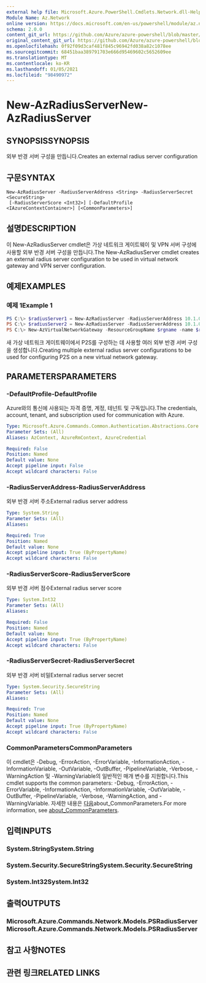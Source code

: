 ```yaml
---
external help file: Microsoft.Azure.PowerShell.Cmdlets.Network.dll-Help.xml
Module Name: Az.Network
online version: https://docs.microsoft.com/en-us/powershell/module/az.network/new-azradiusserver
schema: 2.0.0
content_git_url: https://github.com/Azure/azure-powershell/blob/master/src/Network/Network/help/New-AzRadiusServer.md
original_content_git_url: https://github.com/Azure/azure-powershell/blob/master/src/Network/Network/help/New-AzRadiusServer.md
ms.openlocfilehash: 0f92f09d3caf481f845c96942fd038a82c1078ee
ms.sourcegitcommit: 68451baa389791703e666d95469602c5652609ee
ms.translationtype: MT
ms.contentlocale: ko-KR
ms.lasthandoff: 01/05/2021
ms.locfileid: "98490972"
---
```

# <span data-ttu-id="4678b-101">New-AzRadiusServer</span><span class="sxs-lookup"><span data-stu-id="4678b-101">New-AzRadiusServer</span></span>

## <span data-ttu-id="4678b-102">SYNOPSIS</span><span class="sxs-lookup"><span data-stu-id="4678b-102">SYNOPSIS</span></span>
<span data-ttu-id="4678b-103">외부 반경 서버 구성을 만듭니다.</span><span class="sxs-lookup"><span data-stu-id="4678b-103">Creates an external radius server configuration</span></span>

## <span data-ttu-id="4678b-104">구문</span><span class="sxs-lookup"><span data-stu-id="4678b-104">SYNTAX</span></span>

```
New-AzRadiusServer -RadiusServerAddress <String> -RadiusServerSecret <SecureString>
 [-RadiusServerScore <Int32>] [-DefaultProfile <IAzureContextContainer>] [<CommonParameters>]
```

## <span data-ttu-id="4678b-105">설명</span><span class="sxs-lookup"><span data-stu-id="4678b-105">DESCRIPTION</span></span>
<span data-ttu-id="4678b-106">이 New-AzRadiusServer cmdlet은 가상 네트워크 게이트웨이 및 VPN 서버 구성에 사용할 외부 반경 서버 구성을 만듭니다.</span><span class="sxs-lookup"><span data-stu-id="4678b-106">The New-AzRadiusServer cmdlet creates an external radius server configuration to be used in virtual network gateway and VPN server configuration.</span></span>

## <span data-ttu-id="4678b-107">예제</span><span class="sxs-lookup"><span data-stu-id="4678b-107">EXAMPLES</span></span>

### <span data-ttu-id="4678b-108">예제 1</span><span class="sxs-lookup"><span data-stu-id="4678b-108">Example 1</span></span>
```powershell
PS C:\> $radiusServer1 = New-AzRadiusServer -RadiusServerAddress 10.1.0.1 -RadiusServerSecret $radiuspd -RadiusServerScore 30
PS C:\> $radiusServer2 = New-AzRadiusServer -RadiusServerAddress 10.1.0.2 -RadiusServerSecret $radiuspd -RadiusServerScore 1
PS C:\> New-AzVirtualNetworkGateway -ResourceGroupName $rgname -name $rname -location $location -IpConfigurations $vnetIpConfig -GatewayType Vpn -VpnType RouteBased -EnableBgp $false -GatewaySku VpnGw1 -VpnClientAddressPool 201.169.0.0/16 -VpnClientProtocol "IkeV2" -RadiusServerList $radiusServers
```

<span data-ttu-id="4678b-109">새 가상 네트워크 게이트웨이에서 P2S를 구성하는 데 사용할 여러 외부 반경 서버 구성을 생성합니다.</span><span class="sxs-lookup"><span data-stu-id="4678b-109">Creating multiple external radius server configurations to be used for configuring P2S on a new virtual network gateway.</span></span>

## <span data-ttu-id="4678b-110">PARAMETERS</span><span class="sxs-lookup"><span data-stu-id="4678b-110">PARAMETERS</span></span>

### <span data-ttu-id="4678b-111">-DefaultProfile</span><span class="sxs-lookup"><span data-stu-id="4678b-111">-DefaultProfile</span></span>
<span data-ttu-id="4678b-112">Azure와의 통신에 사용되는 자격 증명, 계정, 테넌트 및 구독입니다.</span><span class="sxs-lookup"><span data-stu-id="4678b-112">The credentials, account, tenant, and subscription used for communication with Azure.</span></span>

```yaml
Type: Microsoft.Azure.Commands.Common.Authentication.Abstractions.Core.IAzureContextContainer
Parameter Sets: (All)
Aliases: AzContext, AzureRmContext, AzureCredential

Required: False
Position: Named
Default value: None
Accept pipeline input: False
Accept wildcard characters: False
```

### <span data-ttu-id="4678b-113">-RadiusServerAddress</span><span class="sxs-lookup"><span data-stu-id="4678b-113">-RadiusServerAddress</span></span>
<span data-ttu-id="4678b-114">외부 반경 서버 주소</span><span class="sxs-lookup"><span data-stu-id="4678b-114">External radius server address</span></span>

```yaml
Type: System.String
Parameter Sets: (All)
Aliases:

Required: True
Position: Named
Default value: None
Accept pipeline input: True (ByPropertyName)
Accept wildcard characters: False
```

### <span data-ttu-id="4678b-115">-RadiusServerScore</span><span class="sxs-lookup"><span data-stu-id="4678b-115">-RadiusServerScore</span></span>
<span data-ttu-id="4678b-116">외부 반경 서버 점수</span><span class="sxs-lookup"><span data-stu-id="4678b-116">External radius server score</span></span>

```yaml
Type: System.Int32
Parameter Sets: (All)
Aliases:

Required: False
Position: Named
Default value: None
Accept pipeline input: True (ByPropertyName)
Accept wildcard characters: False
```

### <span data-ttu-id="4678b-117">-RadiusServerSecret</span><span class="sxs-lookup"><span data-stu-id="4678b-117">-RadiusServerSecret</span></span>
<span data-ttu-id="4678b-118">외부 반경 서버 비밀</span><span class="sxs-lookup"><span data-stu-id="4678b-118">External radius server secret</span></span>

```yaml
Type: System.Security.SecureString
Parameter Sets: (All)
Aliases:

Required: True
Position: Named
Default value: None
Accept pipeline input: True (ByPropertyName)
Accept wildcard characters: False
```

### <span data-ttu-id="4678b-119">CommonParameters</span><span class="sxs-lookup"><span data-stu-id="4678b-119">CommonParameters</span></span>
<span data-ttu-id="4678b-120">이 cmdlet은 -Debug, -ErrorAction, -ErrorVariable, -InformationAction, -InformationVariable, -OutVariable, -OutBuffer, -PipelineVariable, -Verbose, -WarningAction 및 -WarningVariable의 일반적인 매개 변수를 지원합니다.</span><span class="sxs-lookup"><span data-stu-id="4678b-120">This cmdlet supports the common parameters: -Debug, -ErrorAction, -ErrorVariable, -InformationAction, -InformationVariable, -OutVariable, -OutBuffer, -PipelineVariable, -Verbose, -WarningAction, and -WarningVariable.</span></span> <span data-ttu-id="4678b-121">자세한 내용은 [다음](http://go.microsoft.com/fwlink/?LinkID=113216)about_CommonParameters.</span><span class="sxs-lookup"><span data-stu-id="4678b-121">For more information, see [about_CommonParameters](http://go.microsoft.com/fwlink/?LinkID=113216).</span></span>

## <span data-ttu-id="4678b-122">입력</span><span class="sxs-lookup"><span data-stu-id="4678b-122">INPUTS</span></span>

### <span data-ttu-id="4678b-123">System.String</span><span class="sxs-lookup"><span data-stu-id="4678b-123">System.String</span></span>

### <span data-ttu-id="4678b-124">System.Security.SecureString</span><span class="sxs-lookup"><span data-stu-id="4678b-124">System.Security.SecureString</span></span>

### <span data-ttu-id="4678b-125">System.Int32</span><span class="sxs-lookup"><span data-stu-id="4678b-125">System.Int32</span></span>

## <span data-ttu-id="4678b-126">출력</span><span class="sxs-lookup"><span data-stu-id="4678b-126">OUTPUTS</span></span>

### <span data-ttu-id="4678b-127">Microsoft.Azure.Commands.Network.Models.PSRadiusServer</span><span class="sxs-lookup"><span data-stu-id="4678b-127">Microsoft.Azure.Commands.Network.Models.PSRadiusServer</span></span>

## <span data-ttu-id="4678b-128">참고 사항</span><span class="sxs-lookup"><span data-stu-id="4678b-128">NOTES</span></span>

## <span data-ttu-id="4678b-129">관련 링크</span><span class="sxs-lookup"><span data-stu-id="4678b-129">RELATED LINKS</span></span>
